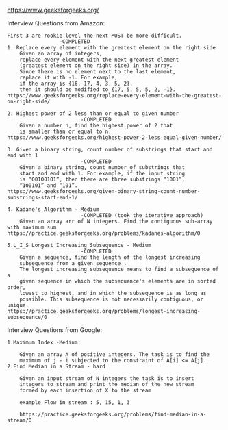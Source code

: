 https://www.geeksforgeeks.org/

Interview Questions from Amazon:

    First 3 are rookie level the next MUST be more difficult.
                     -COMPLETED
    1. Replace every element with the greatest element on the right side                   
        Given an array of integers, 
        replace every element with the next greatest element
        (greatest element on the right side) in the array. 
        Since there is no element next to the last element, 
        replace it with -1. For example, 
        if the array is {16, 17, 4, 3, 5, 2}, 
        then it should be modified to {17, 5, 5, 5, 2, -1}.
    https://www.geeksforgeeks.org/replace-every-element-with-the-greatest-on-right-side/

    2. Highest power of 2 less than or equal to given number
                            -COMPLETED
        Given a number n, find the highest power of 2 that 
        is smaller than or equal to n.
    https://www.geeksforgeeks.org/highest-power-2-less-equal-given-number/

    3. Given a binary string, count number of substrings that start and end with 1
                            -COMPLETED
        Given a binary string, count number of substrings that
        start and end with 1. For example, if the input string 
        is “00100101”, then there are three substrings “1001”,
        “100101” and “101”.
    https://www.geeksforgeeks.org/given-binary-string-count-number-substrings-start-end-1/

    4. Kadane's Algorithm - Medium 
                            -COMPLETED (took the iterative approach)
        Given an array arr of N integers. Find the contiguous sub-array with maximum sum
    https://practice.geeksforgeeks.org/problems/kadanes-algorithm/0

    5.L_I_S Longest Increasing Subsequence - Medium
                            -COMPLETED
        Given a sequence, find the length of the longest increasing 
        subsequence from a given sequence .
        The longest increasing subsequence means to find a subsequence of a 
        given sequence in which the subsequence's elements are in sorted order,
        lowest to highest, and in which the subsequence is as long as 
        possible. This subsequence is not necessarily contiguous, or unique.
    https://practice.geeksforgeeks.org/problems/longest-increasing-subsequence/0

Interview Questions from Google:
    
    1.Maximum Index -Medium:

        Given an array A of positive integers. The task is to find the
        maximum of j - i subjected to the constraint of A[i] <= A[j].
    2.Find Median in a Stream - hard
        
        Given an input stream of N integers the task is to insert
        integers to stream and print the median of the new stream
        formed by each insertion of X to the stream

        example Flow in stream : 5, 15, 1, 3 

        https://practice.geeksforgeeks.org/problems/find-median-in-a-stream/0
